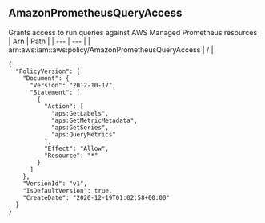 
## AmazonPrometheusQueryAccess
Grants access to run queries against AWS Managed Prometheus resources
| Arn | Path |
| --- | --- |
| arn:aws:iam::aws:policy/AmazonPrometheusQueryAccess | / |
```
{
  "PolicyVersion": {
    "Document": {
      "Version": "2012-10-17",
      "Statement": [
        {
          "Action": [
            "aps:GetLabels",
            "aps:GetMetricMetadata",
            "aps:GetSeries",
            "aps:QueryMetrics"
          ],
          "Effect": "Allow",
          "Resource": "*"
        }
      ]
    },
    "VersionId": "v1",
    "IsDefaultVersion": true,
    "CreateDate": "2020-12-19T01:02:58+00:00"
  }
}
```
